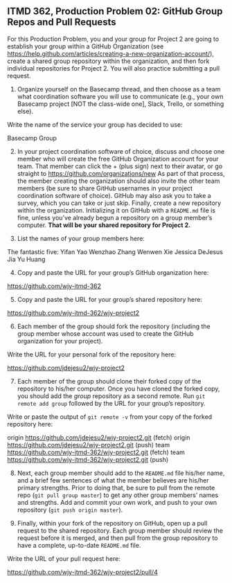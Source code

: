 ## ITMD 362, Production Problem 02: GitHub Group Repos and Pull Requests

For this Production Problem, you and your group for Project 2 are going to establish your group
within a GitHub Organization (see
https://help.github.com/articles/creating-a-new-organization-account/), create a shared group
repository within the organization, and then fork individual repositories for Project 2. You will
also practice submitting a pull request.

1. Organize yourself on the Basecamp thread, and then choose as a team what coordination software
you will use to communicate (e.g., your own Basecamp project [NOT the class-wide one], Slack,
Trello, or something else).

Write the name of the service your group has decided to use:

  Basecamp Group

2. In your project coordination software of choice, discuss and choose one member who will create
the free GitHub Organization account for your team. That member can click the + (plus sign) next to
their avatar, or go straight to https://github.com/organizations/new As part of that process, the
member creating the organization should also invite the other team members (be sure to share GitHub
usernames in your project coordination software of choice). GitHub may also ask you to take a
survey, which you can take or just skip. Finally, create a new repository within the organization.
Initializing it on GitHub with a `README.md` file is fine, unless you’ve already begun a repository
on a group member’s computer. **That will be your shared repository for Project 2.**

3. List the names of your group members here:

  The fantastic five:
  Yifan Yao
  Wenzhao Zhang
  Wenwen Xie
  Jessica DeJesus
  Jia Yu Huang

4. Copy and paste the URL for your group’s GitHub organization here:

  https://github.com/wjy-itmd-362

5. Copy and paste the URL for your group’s shared repository here:

  https://github.com/wjy-itmd-362/wjy-project2

6. Each member of the group should fork the repository (including the group member whose account
was used to create the GitHub organization for your project).

Write the URL for your personal fork of the repository here:

  https://github.com/jdejesu2/wjy-project2

7. Each member of the group should clone their forked copy of the repository to his/her computer.
Once you have cloned the forked copy, you should add the *group* repository as a second remote. Run
`git remote add group` followed by the URL for your group’s repository.

Write or paste the output of `git remote -v` from your copy of the forked repository here:

origin	https://github.com/jdejesu2/wjy-project2.git (fetch)
origin	https://github.com/jdejesu2/wjy-project2.git (push)
team	https://github.com/wjy-itmd-362/wjy-project2.git (fetch)
team	https://github.com/wjy-itmd-362/wjy-project2.git (push)

8. Next, each group member should add to the `README.md` file his/her name, and a brief few
sentences of what the member believes are his/her primary strengths. Prior to doing that, be sure to
pull from the remote repo (`git pull group master`) to get any other group members’ names and
strengths. Add and commit your own work, and push to your own repository (`git push origin master`).

9. Finally, within your fork of the repository on GitHub, open up a pull request to the shared
repository. Each group member should review the request before it is merged, and then pull from the
group repository to have a complete, up-to-date `README.md` file.

Write the URL of your pull request here:

  https://github.com/wjy-itmd-362/wjy-project2/pull/4
